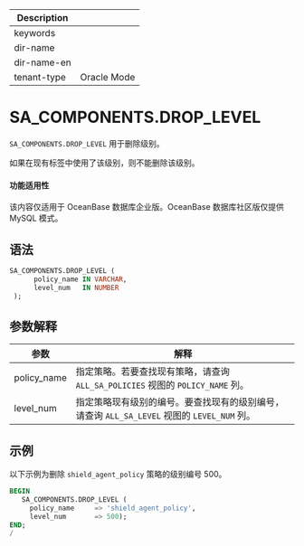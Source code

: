 | Description   |                 |
|---------------|-----------------|
| keywords      |                 |
| dir-name      |                 |
| dir-name-en   |                 |
| tenant-type   | Oracle Mode     |


# SA_COMPONENTS.DROP_LEVEL

`SA_COMPONENTS.DROP_LEVEL` 用于删除级别。

如果在现有标签中使用了该级别，则不能删除该级别。

  <main id="notice" >
    <h4>功能适用性</h4>
    <p>该内容仅适用于 OceanBase 数据库企业版。OceanBase 数据库社区版仅提供 MySQL 模式。</p>
  </main>

语法 
-----------

```sql
SA_COMPONENTS.DROP_LEVEL (
      policy_name IN VARCHAR,
      level_num   IN NUMBER
 );
```



参数解释 
-------------



|   **参数**    |                           **解释**                           |
|-------------|------------------------------------------------------------|
| policy_name | 指定策略。若要查找现有策略，请查询 `ALL_SA_POLICIES` 视图的 `POLICY_NAME` 列。     |
| level_num   | 指定策略现有级别的编号。要查找现有的级别编号，请查询 `ALL_SA_LEVEL` 视图的 `LEVEL_NUM` 列。 |



示例 
-----------

以下示例为删除 `shield_agent_policy` 策略的级别编号 500。

```sql
BEGIN
   SA_COMPONENTS.DROP_LEVEL (
     policy_name     => 'shield_agent_policy',
     level_num       => 500);
END;
/
```



